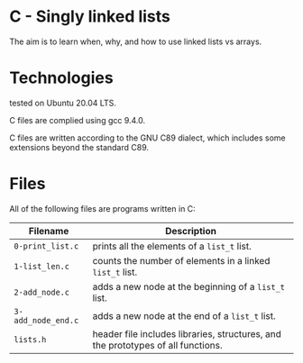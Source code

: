 # C - Singly linked lists

The aim is to learn when, why, and how to use linked lists vs arrays.

# Technologies

tested on Ubuntu 20.04 LTS.

C files are complied using gcc 9.4.0.

C files are written according to the GNU C89 dialect, which includes some extensions beyond the standard C89.

# Files

All of the following files are programs written in C:

| Filename           | Description
| ------------------ | ------------------------------------------------------------------------------------------------------- 
| `0-print_list.c`   | prints all the elements of a `list_t` list.
| `1-list_len.c`     | counts the number of elements in a linked `list_t` list.
| `2-add_node.c`     | adds a new node at the beginning of a `list_t` list.
| `3-add_node_end.c` | adds a new node at the end of a `list_t` list.
| `lists.h`	     | header file includes libraries, structures, and the prototypes of all functions.
